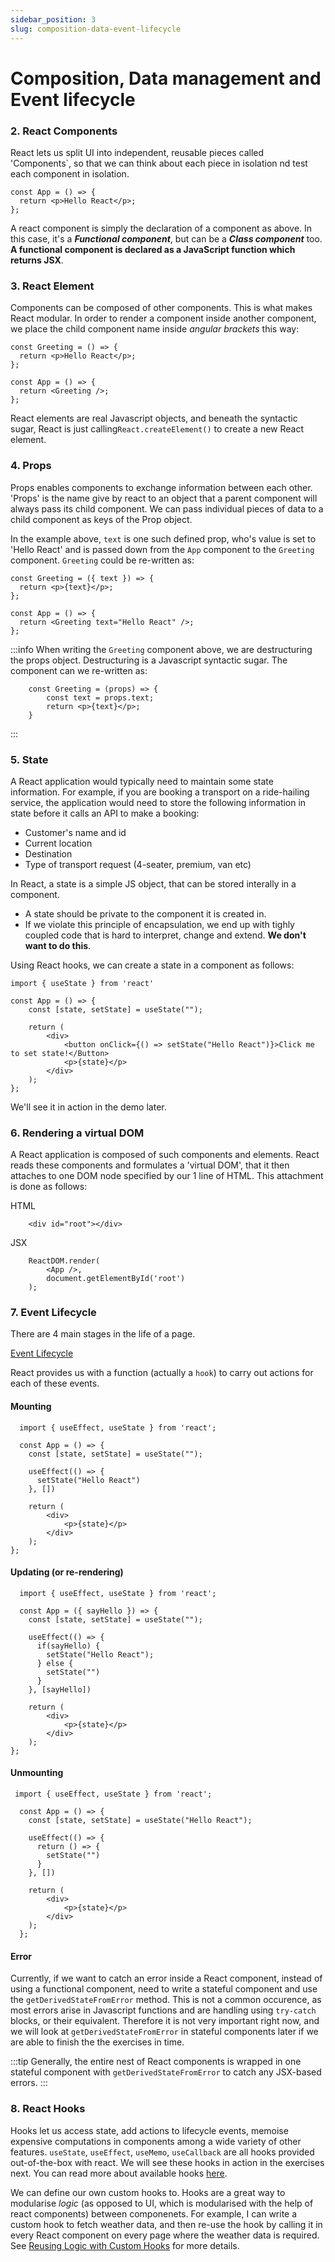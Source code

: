 ```yaml
---
sidebar_position: 3
slug: composition-data-event-lifecycle
---
```


# Composition, Data management and Event lifecycle

### 2. React Components

React lets us split UI into independent, reusable pieces called 'Components`, so that we can think about each piece in isolation nd test each component in isolation.

```
const App = () => {
  return <p>Hello React</p>;
};
```

A react component is simply the declaration of a component as above. In this case, it's a **_Functional component_**, but can be a **_Class component_** too. **A functional component is declared as a JavaScript function which returns JSX**.

### 3. React Element

Components can be composed of other components. This is what makes React modular. In order to render a component inside another component, we place the child component name inside _angular brackets_ this way:

```
const Greeting = () => {
  return <p>Hello React</p>;
};

const App = () => {
  return <Greeting />;
};
```

React elements are real Javascript objects, and beneath the syntactic sugar, React is just calling`React.createElement()` to create a new React element.

### 4. Props

Props enables components to exchange information between each other. 'Props' is the name give by react to an object that a parent component will always pass its child component. We can pass individual pieces of data to a child component as keys of the Prop object.

In the example above, `text` is one such defined prop, who's value is set to 'Hello React' and is passed down from the `App` component to the `Greeting` component. `Greeting` could be re-written as:

```
const Greeting = ({ text }) => {
  return <p>{text}</p>;
};

const App = () => {
  return <Greeting text="Hello React" />;
};
```

:::info
When writing the `Greeting` component above, we are destructuring the props object. Destructuring is a Javascript syntactic sugar. The component can we re-written as:

```
    const Greeting = (props) => {
        const text = props.text;
        return <p>{text}</p>;
    }
```

:::

### 5. State

A React application would typically need to maintain some state information. For example, if you are booking a transport on a ride-hailing service, the application would need to store the following information in state before it calls an API to make a booking:

- Customer's name and id
- Current location
- Destination
- Type of transport request (4-seater, premium, van etc)

In React, a state is a simple JS object, that can be stored interally in a component.

- A state should be private to the component it is created in.
- If we violate this principle of encapsulation, we end up with tighly coupled code that is hard to interpret, change and extend. **We don't want to do this**.

Using React hooks, we can create a state in a component as follows:

```
import { useState } from 'react'

const App = () => {
    const [state, setState] = useState("");

    return (
        <div>
            <button onClick={() => setState("Hello React")}>Click me to set state!</Button>
            <p>{state}</p>
        </div>
    );
};
```

We'll see it in action in the demo later.

### 6. Rendering a virtual DOM

A React application is composed of such components and elements. React reads these components and formulates a 'virtual DOM', that it then attaches to one DOM node specified by our 1 line of HTML. This attachment is done as follows:

HTML

```
    <div id="root"></div>
```

JSX

```
    ReactDOM.render(
        <App />,
        document.getElementById('root')
    );
```

### 7. Event Lifecycle

There are 4 main stages in the life of a page.

[Event Lifecycle](./assets/event-lifecycle.png)

React provides us with a function (actually a `hook`) to carry out actions for each of these events.

#### Mounting

```
  import { useEffect, useState } from 'react';

  const App = () => {
    const [state, setState] = useState("");

    useEffect(() => {
      setState("Hello React")
    }, [])

    return (
        <div>
            <p>{state}</p>
        </div>
    );
};
```

#### Updating (or re-rendering)

```
  import { useEffect, useState } from 'react';

  const App = ({ sayHello }) => {
    const [state, setState] = useState("");

    useEffect(() => {
      if(sayHello) {
        setState("Hello React");
      } else {
        setState("")
      }
    }, [sayHello])

    return (
        <div>
            <p>{state}</p>
        </div>
    );
};
```

#### Unmounting

```
 import { useEffect, useState } from 'react';

  const App = () => {
    const [state, setState] = useState("Hello React");

    useEffect(() => {
      return () => {
        setState("")
      }
    }, [])

    return (
        <div>
            <p>{state}</p>
        </div>
    );
  };
```

#### Error

Currently, if we want to catch an error inside a React component, instead of using a functional component, need to write a stateful component and use the `getDerivedStateFromError` method. This is not a common occurence, as most errors arise in Javascript functions and are handling using `try-catch` blocks, or their equivalent. Therefore it is not very important right now, and we will look at `getDerivedStateFromError` in stateful components later if we are able to finish the the exercises in time.

:::tip
Generally, the entire nest of React components is wrapped in one stateful component with `getDerivedStateFromError` to catch any JSX-based errors.
:::

### 8. React Hooks

Hooks let us access state, add actions to lifecycle events, memoise expensive computations in components among a wide variety of other features. `useState`, `useEffect`, `useMemo`, `useCallback` are all hooks provided out-of-the-box with react. We will see these hooks in action in the exercises next. You can read more about available hooks [here](https://legacy.reactjs.org/docs/hooks-intro.html).

We can define our own custom hooks to. Hooks are a great way to modularise _logic_ (as opposed to UI, which is modularised with the help of react components) between componenets. For example, I can write a custom hook to fetch weather data, and then re-use the hook by calling it in every React component on every page where the weather data is required. See [Reusing Logic with Custom Hooks](https://react.dev/learn/reusing-logic-with-custom-hooks) for more details.